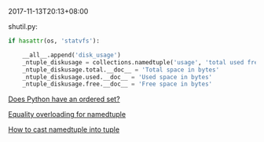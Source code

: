2017-11-13T20:13+08:00

shutil.py:
```python
if hasattr(os, 'statvfs'):

    __all__.append('disk_usage')
    _ntuple_diskusage = collections.namedtuple('usage', 'total used free')
    _ntuple_diskusage.total.__doc__ = 'Total space in bytes'
    _ntuple_diskusage.used.__doc__ = 'Used space in bytes'
    _ntuple_diskusage.free.__doc__ = 'Free space in bytes'
```

[Does Python have an ordered set?](https://stackoverflow.com/questions/1653970/does-python-have-an-ordered-set)

[Equality overloading for namedtuple](https://stackoverflow.com/questions/34570814/equality-overloading-for-namedtuple)

[How to cast namedtuple into tuple](https://stackoverflow.com/questions/55633358/how-to-cast-namedtuple-into-tuple)
